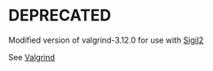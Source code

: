 # DEPRECATED

Modified version of valgrind-3.12.0 for use with [Sigil2](https://github.com/mdlui/Sigil2)

See [Valgrind](http://valgrind.org)
